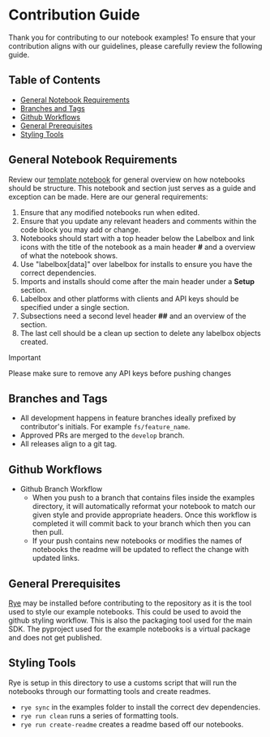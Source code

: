 # Contribution Guide

Thank you for contributing to our notebook examples! To ensure that your contribution aligns with our guidelines, please carefully review the following guide.

## Table of Contents

- [General Notebook Requirements](#general-notebook-requirements)
- [Branches and Tags](#branches-and-tags)
- [Github Workflows](#github-workflows)
- [General Prerequisites](#general-prerequisites)
- [Styling Tools](#styling-tools)

## General Notebook Requirements

Review our [template notebook](template.ipynbs) for general overview on how notebooks should be structure. This notebook and section just serves as a guide and exception can be made. Here are our general requirements:

1. Ensure that any modified notebooks run when edited.
2. Ensure that you update any relevant headers and comments within the code block you may add or change.
3. Notebooks should start with a top header below the Labelbox and link icons with the title of the notebook as a main header **#** and a overview of what the notebook shows.
4. Use "labelbox[data]" over labelbox for installs to ensure you have the correct dependencies.
5. Imports and installs should come after the main header under a **Setup** section.
6. Labelbox and other platforms with clients and API keys should be specified under a single section.
7. Subsections need a second level header **##** and an overview of the section.
8. The last cell should be a clean up section to delete any labelbox objects created.

> [!IMPORTANT]
> Please make sure to remove any API keys before pushing changes

## Branches and Tags

- All development happens in feature branches ideally prefixed by contributor's initials. For example `fs/feature_name`.
- Approved PRs are merged to the `develop` branch.
- All releases align to a git tag.

## Github Workflows

- Github Branch Workflow
  - When you push to a branch that contains files inside the examples directory, it will automatically reformat your notebook to match our given style and provide appropriate headers. Once this workflow is completed it will commit back to your branch which then you can then pull.
  - If your push contains new notebooks or modifies the names of notebooks the readme will be updated to reflect the change with updated links.

## General Prerequisites

[Rye](https://rye-up.com/) may be installed before contributing to the repository as it is the tool used to style our example notebooks. This could be used to avoid the github styling workflow. This is also the packaging tool used for the main SDK. The pyproject used for the example notebooks is a virtual package and does not get published.

## Styling Tools

Rye is setup in this directory to use a customs script that will run the notebooks through our formatting tools and create readmes.

- `rye sync` in the examples folder to install the correct dev dependencies.
- `rye run clean` runs a series of formatting tools.
- `rye run create-readme` creates a readme based off our notebooks.
